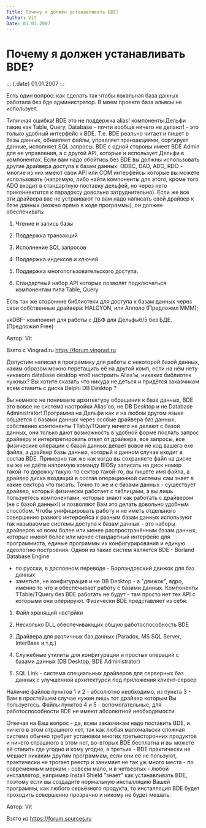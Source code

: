 ```yaml
---
Title: Почему я должен устанавливать BDE?
Author: Vit
Date: 01.01.2007
---
```



Почему я должен устанавливать BDE?
==================================

::: {.date}
01.01.2007
:::

Есть один вопрос: как сделать так чтобы локальная база данных работала
без бде  администратор. В моем проекте база альясы не использует.
 

Типичная ошибка! BDE это не поддержка alias! компоненты Дельфи такие как
Table, Query, Database - почти вообще ничего не делают! - это только
удобный интерфейс к BDE. Т.е. BDE реально читает и пишет в базы данных,
обнавляет файлы, управляет транзакциями, сортирует данные, исполняет SQL
запросы. BDE с одной стороны имеет BDE Admin для ее управления, а с
другой API, которые и использует Дельфи в компонентах. Если вам надо
обойтись без BDE вы должны использовать другие драйвера доступа к базам
данных: ODBC, DAO, ADO, RDO - многие из них имеют свои API или COM
интерфейсы которые вы можете использовать (напрямую, либо найти
компоненты для этого, кроме того ADO входит в стандартную поставку
дельфей, но через него приконнектится к парадоксу довольно
затруднительно). Если же все эти драйвера вас не устраивают то вам надо
написать свой драйвер к базе данных (можно прямо в коде программы), он
должен обеспечивать:

1) Чтение и запись базы

2) Поддержка транзакций

3) Исполнение SQL запросов

4) Поддержка индексов и ключей

5) Поддержка многопользовательского доступа.

6) Стандартный набор API которые позволят подключаться компонентам типа
Table, Query

Есть так же сторонние библиотеки для доступа к базам данных через свои
собственные драйвера: HALCYON, или Апполо (Предложил МММ);

vkDBF- компонент для работы с ДБФ для Дельфы6/5 без БДЕ.(Предложил Free)

Автор: Vit

Взято с Vingrad.ru <https://forum.vingrad.ru>

Допустим написал я программку для работы с некоторой базой данных, каким
образом можно перетащить её на другой комп, если на нём нету никакого
database desktop чтоб настроить Alias\'ы, никаких библиотек нужных? Вы
хотите сказать что никуда не деться и придётся заказчикам всем ставить с
диска Delphi DB Desktop ?

Вы немного не понимаете архитектуру обращения к базе данных, BDE это
вовсе не система настройки Alias\'ов, не DB Desktop и не Database
Administrator! Программа на Дельфи как и на любом другом языке общается
с базами данных через особые драйвера баз данных, собственно компоненты
TTablу/TQuery ничего не делают с базой данных, они только дают
возможность в удобной форме послать запрос драйверу и интерпретировать
ответ от драйвера, все запросы, все физические операции с базой данных
делает вовсе не код вашего exe файла, а драйвер базы данных, который в
данном случае входит в состав BDE. Примерно так же как когда вы
сохраняете файл на диске вы же не даёте напрямую команду BIOSу записать
на диск номер такой-то дорожку такую-то сектор такой-то, вы пишете имя
файла, а драйвер диска входящий в состав операционной системы сам знает
в какие сектора что писать. Точно то же и с базами данных - существует
драйвер, который физически работает с таблицами, а вы лишь пользуетесь
компонентами, которые знают как работать с драйвером (не с базой
данных!) и позволяют Вам это делать довольно удобным способом. Чтобы
унифицировать работу и не иметь отдельного совершенно разного интерфейса
к разным базам данных используют так называемые системы доступа к базам
данных - это наборы драйверов ко всем более или менее распространённым
базам данных, которые имеют более или менее стандартный интерфейс для
программиста, единые программы их конфигурирования и единую идеологию
построения. Одной из таких систем является BDE - Borland Database Engine
- по русски, в дословном переводе - Борландовский движок для баз данных
- заметьте, не конфигурация и не DB Desktop - а "движок", ядро, именно
то что и обеспечивает работу с базами данных. Компоненты TTable/TQuery
без BDE работать не будут - там просто нет тех API с которыми они
оперируют. Физически BDE представляет из себя:

1) Файл хранящий настрйки

2) Несколько DLL обеспечивающих общую работоспособность BDE

3) Драйвера для различных баз данных (Paradox, MS SQL Server, InterBase
и т.д.)

4) Служебные утилиты для конфигурации и простых операций с базами данных
(DB Desktop, BDE Administrator)

5) SQL Link - система специальных драйверов для серверных баз данных с
улучшенной архитектурой под приложения клиент-сервер

Наличие файлов пунктов 1 и 2 - абсолютно необходимо, из пункта 3 - Вам в
простейшем случае нужен лишь тот драйвер которым Вы пользуетесь. Файлы
пунктов 4 и 5 - вспомогательные, для работоспособности BDE не имеют
абсолютной необходимости.

Отвечая на Ваш вопрос - да, всем заказчикам надо поставить BDE, и ничего
в этом страшного нет, так как любая маломальски сложная система обычно
требует установки многих третьесторонних продуктов и ничего страшного в
этом нет, во-вторых BDE бесплатна и вы можете её ставить где угодно и
кому угодно, в третьих - BDE практически не мешает никаким другим
программам, если они её не пользуют, практически не трогает реестр и
занимает не так уж много места - по современным меркам - совсем мало, и
в четвёртых - любой инсталлятор, например Install Shield "знает" как
устанавливать BDE, поэтому если вы создадите нормальную инсталляцию
Вашей программы, как любого серьёзного продукта, то инсталляция BDE
будет проходить совершенно прозрачно и никому не будет мешать.

Автор: Vit

Взято из <https://forum.sources.ru>
